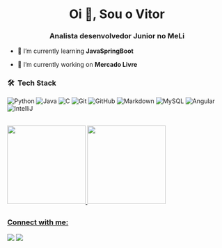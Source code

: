 <!--
**vitorLsoares/vitorLsoares** is a ✨ _special_ ✨ repository because its `README.md` (this file) appears on your GitHub profile.

Here are some ideas to get you started:

- 🔭 I’m currently working on ...
- 🌱 I’m currently learning ...
- 👯 I’m looking to collaborate on ...
- 🤔 I’m looking for help with ...
- 💬 Ask me about ...
- 📫 How to reach me: ...
- 😄 Pronouns: ...
- ⚡ Fun fact: ...
-->

<h1 align="center">Oi 👋, Sou o Vitor</h1>
<h3 align="center">Analista desenvolvedor Junior no MeLi</h3>


- 🌱 I’m currently learning **JavaSpringBoot**

- 🔭 I’m currently working on **Mercado Livre**

<!-- - 💬 Ask me about **BackEnd with SpringBoot** -->
### 🛠 &nbsp;Tech Stack

![Python](https://img.shields.io/badge/-Python-05122A?style=flat&logo=python)
![Java](https://img.shields.io/badge/-Java-05122A?style=flat&logo=Java&logoColor=FFA518)
![C](https://img.shields.io/badge/-C-05122A?style=flat&logo=C&logoColor=A8B9CC)
![Git](https://img.shields.io/badge/-Git-05122A?style=flat&logo=git)
![GitHub](https://img.shields.io/badge/-GitHub-05122A?style=flat&logo=github)
![Markdown](https://img.shields.io/badge/-Markdown-05122A?style=flat&logo=markdown)
![MySQL](https://img.shields.io/badge/-MySQL-05122A?style=flat&logo=MySQL)
![Angular](https://img.shields.io/badge/-Angular-05122A?style=flat&logo=Angular)
![IntelliJ](https://img.shields.io/badge/-IntelliJ-05122A?style=flat&logo=intellij-idea)

 <!--<p align="left"><img align="left" src="https://github-readme-stats.vercel.app/api/top-langs?username=vitorLsoares&show_icons=true&locale=en&layout=compact&theme=radical" alt="arunsridher" /></p>
 <p><img align="center" src="https://github-readme-streak-stats.herokuapp.com/?user=vitorLsoares&theme=radical" alt="vitorLsoares" /></p> Teste Para outro dia-->

 <br />

 <div>
  <a href="https://github.com/vitorLsoares">
  <img height="180em" src="https://github-readme-stats.vercel.app/api?username=vitorLsoares&show_icons=true&include_all_commits=true&count_private=true"/>
  <img height="180em" src="https://github-readme-stats.vercel.app/api/top-langs/?username=vitorLsoares&layout=compact&langs_count=7"/>
</div>

<!--![GitHub Activity Graph](https://activity-graph.herokuapp.com/graph?username=vitorLsoares&bg_color=FFFFFF&color=004f92&line=004f92&point=004f92&area=true&hide_border=true)-->


##

<div> 
  <h3 align="left">Connect with me:</h3>
  <a href="https://www.linkedin.com/in/vitor-lsoares" target="_blank"><img src="https://img.shields.io/badge/-LinkedIn-%230077B5?style=for-the-badge&logo=linkedin&logoColor=white" target="_blank"></a> 
  <a href = "mailto:vitorl.soares@mercadolivre.com"><img src="https://img.shields.io/badge/-Gmail-%23333?style=for-the-badge&logo=gmail&logoColor=white" target="_blank"></a>
</div>
